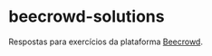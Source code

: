 # beecrowd-solutions

Respostas para exercícios da plataforma <a href="https://www.beecrowd.com.br/">Beecrowd</a>.
